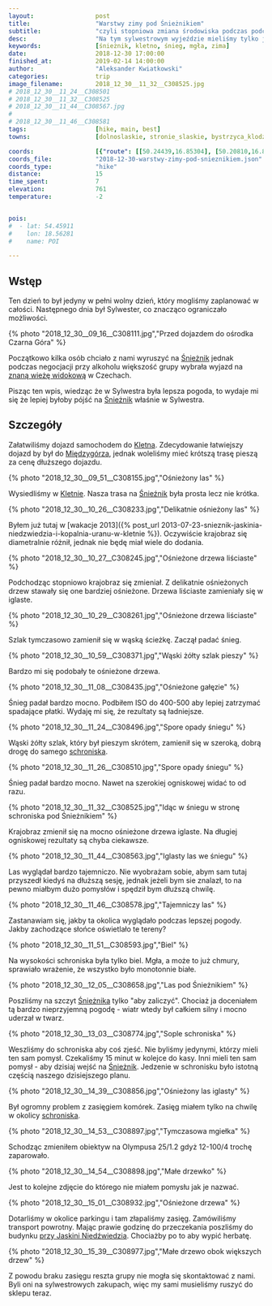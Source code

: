 ```yaml
---
layout:                 post
title:                  "Warstwy zimy pod Śnieżnikiem"
subtitle:               "czyli stopniowa zmiana środowiska podczas podchodzenia"
desc:                   "Na tym sylwestrowym wyjeździe mieliśmy tylko jeden pełny dzień do wykorzystania. Padł pomysł wejścia na Śnieżnik, który początkowo mi się średnio podobał. Ostatecznie jednak jestem zadowolony gdyż brakowało mi zimy."
keywords:               [śnieżnik, kletno, śnieg, mgła, zima]
date:                   2018-12-30 17:00:00
finished_at:            2019-02-14 14:00:00
author:                 "Aleksander Kwiatkowski"
categories:             trip
image_filename:         2018_12_30__11_32__C308525.jpg
# 2018_12_30__11_24__C308501
# 2018_12_30__11_32__C308525
# 2018_12_30__11_44__C308567.jpg
#
# 2018_12_30__11_46__C308581
tags:                   [hike, main, best]
towns:                  [dolnoslaskie, stronie_slaskie, bystrzyca_klodzka]

coords:                 [{"route": [[50.24439,16.85304], [50.20810,16.83236], [50.20403,16.83922]], "type": "hike"}]
coords_file:            "2018-12-30-warstwy-zimy-pod-snieznikiem.json"
coords_type:            "hike"
distance:               15
time_spent:             7
elevation:              761
temperature:            -2


pois:
#  - lat: 54.45911
#    lon: 18.56281
#    name: POI

---
```


[wiki-snieznik]: https://pl.wikipedia.org/wiki/%C5%9Anie%C5%BCnik_(g%C3%B3ra)
[wiki-kletno]: https://pl.wikipedia.org/wiki/Kletno
[wiki-miedzygorze]: https://pl.wikipedia.org/wiki/Mi%C4%99dzyg%C3%B3rze_(wojew%C3%B3dztwo_dolno%C5%9Bl%C4%85skie)
[wiki-schronisko-snieznik]: https://pl.wikipedia.org/wiki/Schronisko_PTTK_%E2%80%9ENa_%C5%9Anie%C5%BCniku%E2%80%9D
[wiki-jaskinia-kletno]: https://pl.wikipedia.org/wiki/Jaskinia_Nied%C5%BAwiedzia_(Sudety)

[skywalk]: https://www.dolnimorava.cz/en/the-sky-walk

## Wstęp

Ten dzień to był jedyny w pełni wolny dzień, który mogliśmy zaplanować w całości.
Następnego dnia był Sylwester, co znacząco ograniczało możliwości.

{% photo "2018_12_30__09_16__C308111.jpg","Przed dojazdem do ośrodka Czarna Góra" %}

Początkowo kilka osób chciało z nami wyruszyć na [Śnieżnik][wiki-snieznik]
jednak podczas negocjacji przy alkoholu większość grupy wybrała
wyjazd na [znaną wieżę widokową][skywalk] w Czechach.

Pisząc ten wpis, wiedząc że w Sylwestra była lepsza pogoda, to wydaje mi się że
lepiej byłoby pójść na [Śnieżnik][wiki-snieznik] właśnie w Sylwestra.

## Szczegóły

Załatwiliśmy dojazd samochodem do [Kletna][wiki-kletno]. Zdecydowanie łatwiejszy
dojazd by był do [Międzygórza][wiki-miedzygorze], jednak woleliśmy mieć
krótszą trasę pieszą za cenę dłuższego dojazdu.

{% photo "2018_12_30__09_51__C308155.jpg","Ośnieżony las" %}

Wysiedliśmy w [Kletnie][wiki-kletno]. Nasza trasa na [Śnieźnik][wiki-snieznik]
była prosta lecz nie krótka.

{% photo "2018_12_30__10_26__C308233.jpg","Delikatnie ośnieżony las" %}

Byłem już tutaj w
[wakacje 2013]({% post_url 2013-07-23-snieznik-jaskinia-niedzwiedzia-i-kopalnia-uranu-w-kletnie %}).
Oczywiście krajobraz się diametralnie różnił, jednak nie będę miał
wiele do dodania.

{% photo "2018_12_30__10_27__C308245.jpg","Ośnieżone drzewa liściaste" %}

Podchodząc stopniowo krajobraz się zmieniał. Z delikatnie ośnieżonych drzew
stawały się one bardziej ośnieżone. Drzewa liściaste zamieniały się w iglaste.

{% photo "2018_12_30__10_29__C308261.jpg","Ośnieżone drzewa liściaste" %}

Szlak tymczasowo zamienił się w wąską ścieżkę. Zaczął padać śnieg.

{% photo "2018_12_30__10_59__C308371.jpg","Wąski żółty szlak pieszy" %}

Bardzo mi się podobały te ośnieżone drzewa.

<!-- {% photo "2018_12_30__11_07__C308425.jpg","Żółty szlak" %} -->
{% photo "2018_12_30__11_08__C308435.jpg","Ośnieżone gałęzie" %}

Śnieg padał bardzo mocno. Podbiłem ISO do 400-500 aby lepiej zatrzymać
spadające płatki. Wydaję mi się, że rezultaty są ładniejsze.

{% photo "2018_12_30__11_24__C308496.jpg","Spore opady śniegu" %}

Wąski żółty szlak, który był pieszym skrótem, zamienił się
w szeroką, dobrą drogę do samego [schroniska][wiki-schronisko-snieznik].

{% photo "2018_12_30__11_26__C308510.jpg","Spore opady śniegu" %}

Śnieg padał bardzo mocno. Nawet na szerokiej ogniskowej widać to od razu.

{% photo "2018_12_30__11_32__C308525.jpg","Idąc w śniegu w stronę schroniska pod Śnieżnikiem" %}

Krajobraz zmienił się na mocno ośnieżone drzewa iglaste. Na długiej
ogniskowej rezultaty są chyba ciekawsze.

{% photo "2018_12_30__11_44__C308563.jpg","Iglasty las we śniegu" %}

Las wyglądał bardzo tajemniczo. Nie wyobrażam sobie, abym sam tutaj przyszedł
kiedyś na dłuższą sesję, jednak jeżeli bym sie znalazł, to na pewno miałbym
dużo pomysłów i spędził bym dłuższą chwilę.

{% photo "2018_12_30__11_46__C308578.jpg","Tajemniczy las" %}

Zastanawiam się, jakby ta okolica wyglądało podczas lepszej pogody.
Jakby zachodzące słońce oświetlało te tereny?

{% photo "2018_12_30__11_51__C308593.jpg","Biel" %}

Na wysokości schroniska była tylko biel. Mgła, a może to już
chmury, sprawiało wrażenie, że wszystko było monotonnie białe.

{% photo "2018_12_30__12_05__C308658.jpg","Las pod Śnieżnikiem" %}

Poszliśmy na szczyt [Śnieżnika][wiki-snieznik] tylko "aby zaliczyć".
Chociaż ja doceniałem tą bardzo nieprzyjemną pogodę - wiatr wtedy był
całkiem silny i mocno uderzał w twarz.

{% photo "2018_12_30__13_03__C308774.jpg","Sople schroniska" %}

Weszliśmy do schroniska aby coś zjeść. Nie byliśmy jedynymi, którzy mieli ten sam pomysł.
Czekaliśmy 15 minut w kolejce do kasy. Inni mieli ten sam pomysł - aby
dzisiaj wejść na [Śnieżnik][wiki-snieznik]. Jedzenie w schronisku było
istotną częścią naszego dzisiejszego planu.

{% photo "2018_12_30__14_39__C308856.jpg","Ośnieżony las iglasty" %}

Był ogromny problem z zasięgiem komórek. Zasięg miałem tylko na chwilę w okolicy
[schroniska][wiki-schronisko-snieznik].

{% photo "2018_12_30__14_53__C308897.jpg","Tymczasowa mgiełka" %}

Schodząc zmieniłem obiektyw na Olympusa 25/1.2 gdyż 12-100/4 trochę zaparowało.

{% photo "2018_12_30__14_54__C308898.jpg","Małe drzewko" %}

Jest to kolejne zdjęcie do którego nie miałem pomysłu jak je nazwać.

{% photo "2018_12_30__15_01__C308932.jpg","Ośnieżone drzewa" %}

Dotarliśmy w okolice parkingu i tam złapaliśmy zasięg. Zamówiliśmy transport powrotny.
Mając prawie godzinę do przeczekania poszliśmy do budynku
[przy Jaskini Niedźwiedzia][wiki-jaskinia-kletno].
Chociażby po to aby wypić herbatę.

{% photo "2018_12_30__15_39__C308977.jpg","Małe drzewo obok większych drzew" %}

Z powodu braku zasięgu reszta grupy nie mogła się skontaktować z nami. Byli oni
na sylwestrowych zakupach, więc my sami musieliśmy ruszyć
do sklepu teraz.
